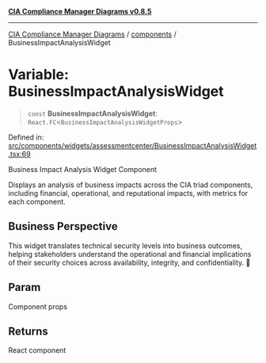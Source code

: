 [**CIA Compliance Manager Diagrams v0.8.5**](../../README.md)

***

[CIA Compliance Manager Diagrams](../../modules.md) / [components](../README.md) / BusinessImpactAnalysisWidget

# Variable: BusinessImpactAnalysisWidget

> `const` **BusinessImpactAnalysisWidget**: `React.FC`\<`BusinessImpactAnalysisWidgetProps`\>

Defined in: [src/components/widgets/assessmentcenter/BusinessImpactAnalysisWidget.tsx:69](https://github.com/Hack23/cia-compliance-manager/blob/3ae0301247f765ba03c8c0fe645db4718bb8af76/src/components/widgets/assessmentcenter/BusinessImpactAnalysisWidget.tsx#L69)

Business Impact Analysis Widget Component

Displays an analysis of business impacts across the CIA triad components,
including financial, operational, and reputational impacts, with metrics
for each component.

## Business Perspective

This widget translates technical security levels into business outcomes,
helping stakeholders understand the operational and financial implications
of their security choices across availability, integrity, and confidentiality. 💼

## Param

Component props

## Returns

React component

